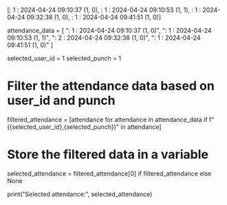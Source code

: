 [<Attendance>: 1 : 2024-04-24 09:10:37 (1, 0), <Attendance>: 1 : 2024-04-24 09:10:53 (1, 1), <Attendance>: 1 : 2024-04-24 09:32:38 (1, 0), <Attendance>: 1 : 2024-04-24 09:41:51 (1, 0)]

attendance_data = [
    "<Attendance>: 1 : 2024-04-24 09:10:37 (1, 0)",
    "<Attendance>: 1 : 2024-04-24 09:10:53 (1, 1)",
    "<Attendance>: 2 : 2024-04-24 09:32:38 (1, 0)",
    "<Attendance>: 1 : 2024-04-24 09:41:51 (1, 0)"
]

selected_user_id = 1
selected_punch = 1

# Filter the attendance data based on user_id and punch
filtered_attendance = [attendance for attendance in attendance_data if f"({selected_user_id},{selected_punch})" in attendance]

# Store the filtered data in a variable
selected_attendance = filtered_attendance[0] if filtered_attendance else None

print("Selected attendance:", selected_attendance)
